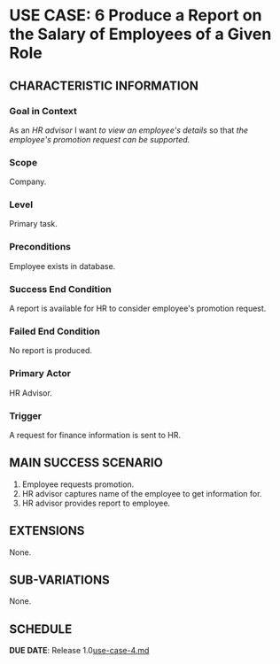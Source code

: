 # USE CASE: 6 Produce a Report on the Salary of Employees of a Given Role

## CHARACTERISTIC INFORMATION

### Goal in Context

As an *HR advisor* I want *to view an employee's details* so that *the employee's promotion request can be supported.*

### Scope

Company.

### Level

Primary task.

### Preconditions

Employee exists in database.  

### Success End Condition

A report is available for HR to consider employee's promotion request.

### Failed End Condition

No report is produced.

### Primary Actor

HR Advisor.

### Trigger

A request for finance information is sent to HR.

## MAIN SUCCESS SCENARIO

1. Employee requests promotion.
2. HR advisor captures name of the employee to get information for.
3. HR advisor provides report to employee.

## EXTENSIONS

None.

## SUB-VARIATIONS

None.

## SCHEDULE

**DUE DATE**: Release 1.0[use-case-4.md](use-case-4.md)